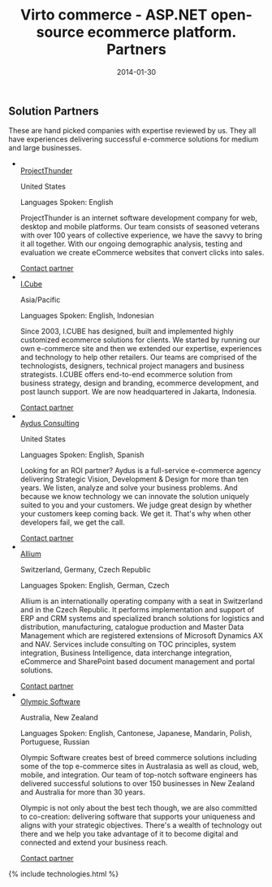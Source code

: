 ﻿---
layout: post
title: Virto commerce - ASP.NET open-source ecommerce platform. Partners
description: Virto commerce - ASP.NET open-source ecommerce platform. Partners
date: 2014-01-30
permalink: partners/list-of-partners
tags : 
- list-of-partners
- partners
- commerce
---
<article role="main" class="main">
	<div class="partner __responsive">
		<h1 class="head-title">Solution Partners</h1>
		<p class="text">These are hand picked companies with expertise reviewed by us. They all have experiences delivering successful e-commerce solutions for medium and large businesses.</p>
		<ul class="list">
			<li class="list-item">
				<a href="http://projectthunder.com/" class="list-pic" rel="nofollow">
					<img alt="" src="/assets/images/partners/projectthunder.png">
				</a>
				<div class="list-info">
					<a href="http://projectthunder.com/" class="link" rel="nofollow">ProjectThunder</a>
					<p class="country">United States</p>
					<p class="lang">Languages Spoken: English</p>
					<p class="text">ProjectThunder is an internet software development company for web, desktop and mobile platforms. Our team consists of seasoned veterans with over 100 years of collective experience, we have the savvy to bring it all together. With our ongoing demographic analysis, testing and evaluation we create eCommerce websites that convert clicks into sales.</p>
					<a class="button" href="/contact-partner?pid=projectthunder" rel="nofollow">Contact partner</a>
				</div>
			</li>
			<li class="list-item">
				<a href="http://icubeonline.com/" class="list-pic" rel="nofollow">
					<img alt="" src="/Content/images/partners/icube.jpg">
				</a>
				<div class="list-info">
					<a href="http://icubeonline.com/" class="link" rel="nofollow">I.Cube</a>
					<p class="country">Asia/Pacific</p>
					<p class="lang">Languages Spoken: English, Indonesian</p>
					<p class="text">Since 2003, I.CUBE has designed, built and implemented highly customized ecommerce solutions for clients. We started by running our own e-commerce site and then we extended our expertise, experiences and technology to help other retailers. Our teams are comprised of the technologists, designers, technical project managers and business strategists. I.CUBE offers end-to-end ecommerce solution from business strategy, design and branding, ecommerce development, and post launch support. We are now headquartered in Jakarta, Indonesia.</p>
					<a class="button" href="/contact-partner?pid=icube" rel="nofollow">Contact partner</a>
				</div>
			</li>
			<li class="list-item">
				<a href="http://www.aydus.com/" class="list-pic" rel="nofollow">
					<img alt="" src="/Content/images/partners/aydus-consulting.jpg">
				</a>
				<div class="list-info">
					<a href="http://www.aydus.com/" class="link" rel="nofollow">Aydus Consulting</a>
					<p class="country">United States</p>
					<p class="lang">Languages Spoken: English, Spanish</p>
					<p class="text">Looking for an ROI partner? Aydus is a full-service e-commerce agency delivering Strategic Vision, Development &amp; Design for more than ten years. We listen, analyze and solve your business problems. And because we know technology we can innovate the solution uniquely suited to you and your customers. We judge great design by whether your customers keep coming back. We get it. That's why when other developers fail, we get the call. </p>
					<a class="button" href="/contact-partner?pid=AydusPartner" rel="nofollow">Contact partner</a>
				</div>
			</li>
			<li class="list-item">
				<a href="http://www.allium.cz/" class="list-pic" rel="nofollow">
					<img alt="" src="/Content/images/partners/allium.jpg">
				</a>
				<div class="list-info">
					<a href="http://www.allium.cz/" class="link" rel="nofollow">Allium</a>
					<p class="country">Switzerland, Germany, Czech Republic</p>
					<p class="lang">Languages Spoken: English, German, Czech</p>
					<p class="text">Allium is an internationally operating company with a seat in Switzerland and in the Czech Republic. It performs implementation and support of ERP and CRM systems and specialized branch solutions for logistics and distribution, manufacturing, catalogue production and Master Data Management which are registered extensions of Microsoft Dynamics AX and NAV. Services include consulting on TOC principles, system integration, Business Intelligence, data interchange integration, eCommerce and SharePoint based document management and portal solutions. </p>
					<a class="button" href="/contact-partner?pid=Allium" rel="nofollow">Contact partner</a>
				</div>
			</li>
			<li class="list-item">
				<a href="http://www.olympic.co.nz/" class="list-pic" rel="nofollow">
					<img alt="" src="/Content/images/partners/olympic.jpg">
				</a>
				<div class="list-info">
					<a href="http://www.olympic.co.nz/" class="link" rel="nofollow">Olympic Software</a>
					<p class="country">Australia, New Zealand</p>
					<p class="lang">Languages Spoken: English, Cantonese, Japanese, Mandarin, Polish, Portuguese, Russian</p>
					<p class="text">Olympic Software creates best of breed commerce solutions including some of the top e-commerce sites in Australasia as well as cloud, web, mobile, and integration. Our team of top-notch software engineers has delivered successful solutions to over 150 businesses in New Zealand and Australia for more than 30 years.</p>
					<p class="text">Olympic is not only about the best tech though, we are also committed to co-creation: delivering software that supports your uniqueness and aligns with your strategic objectives. There's a wealth of technology out there and we help you take advantage of it to become digital and connected and extend your business reach. </p>
					<a class="button" href="/contact-partner?pid=olympicsoftware" rel="nofollow">Contact partner</a>
				</div>
			</li>
		</ul>
	</div>
	{% include technologies.html %}
</article>
